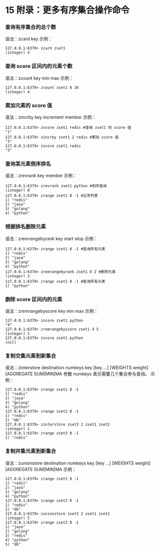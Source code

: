 # 15 附录：更多有序集合操作命令

### 查询有序集合的总个数

语法：zcard key 示例：

```shell
127.0.0.1:6379> zcard zset1
(integer) 4
```

### 查询 score 区间内的元素个数

语法：zcount key min max 示例：

```shell
127.0.0.1:6379> zcount zset1 0 10
(integer) 4
```

### 累加元素的 score 值

语法：zincrby key increment member 示例：

```shell
127.0.0.1:6379> zscore zset1 redis #查询 zset1 的 score 值
"1"
127.0.0.1:6379> zincrby zset1 2 redis #累加 score 值
"3"
127.0.0.1:6379> zscore zset1 redis
"3"
```

### 查询某元素倒序排名

语法：zrevrank key member 示例：

```shell
127.0.0.1:6379> zrevrank zset1 python #倒序查询
(integer) 0
127.0.0.1:6379> zrange zset1 0 -1 #正序列表
1) "redis"
2) "java"
3) "golang"
4) "python"
```

### 根据排名删除元素

语法：zremrangebyrank key start stop 示例：

```shell
127.0.0.1:6379> zrange zset1 0 -1 #查询所有元素
1) "redis"
2) "java"
3) "golang"
4) "python"
127.0.0.1:6379> zremrangebyrank zset1 0 2 #删除元素
(integer) 3
127.0.0.1:6379> zrange zset1 0 -1 #查询所有元素
1) "python"
```

### 删除 score 区间内的元素

语法：zremrangebyscore key min max 示例：

```shell
127.0.0.1:6379> zscore zset1 python
"4"
127.0.0.1:6379> zremrangebyscore zset1 4 5
(integer) 1
127.0.0.1:6379> zscore zset1 python
(nil)
```

### 复制交集元素到新集合

语法：zinterstore destination numkeys key \[key …\] \[WEIGHTS weight\] \[AGGREGATE SUM|MIN|MA 参数 numkeys 表示需要几个集合参与查询。 示例：

```shell
127.0.0.1:6379> zrange zset1 0 -1
1) "redis"
2) "java"
3) "golang"
4) "python"
127.0.0.1:6379> zrange zset2 0 -1
1) "redis"
2) "db"
127.0.0.1:6379> zinterstore zset3 2 zset1 zset2
(integer) 1
127.0.0.1:6379> zrange zset3 0 -1
1) "redis"
```

### 复制并集元素到新集合

语法：zunionstore destination numkeys key \[key …\] \[WEIGHTS weight\] \[AGGREGATE SUM|MIN|MA 示例：

```shell
127.0.0.1:6379> zrange zset1 0 -1
1) "redis"
2) "java"
3) "golang"
4) "python"
127.0.0.1:6379> zrange zset2 0 -1
1) "redis"
2) "db"
127.0.0.1:6379> zunionstore zset3 2 zset1 zset2
(integer) 5
127.0.0.1:6379> zrange zset3 0 -1
1) "java"
2) "golang"
3) "redis"
4) "python"
5) "db"
```
